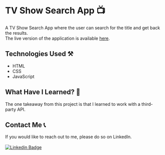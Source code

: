 # TV Show Search App 📺
A TV Show Search App where the user can search for the title and get back the results.\
The live version of the application is available [here](https://av2001.github.io/tv-show-search-app/).

## Technologies Used ⚒️
- HTML
- CSS
- JavaScript

## What Have I Learned? 🤔
The one takeaway from this project is that I learned to work with a third-party API.

## Contact Me 📞
If you would like to reach out to me, please do so on LinkedIn. 
<br>
<br>
[![Linkedin Badge](https://img.shields.io/badge/LinkedIn-0077B5?style=for-the-badge&logo=linkedin&logoColor=white)](https://www.linkedin.com/in/anirudh-vadlamani/)

